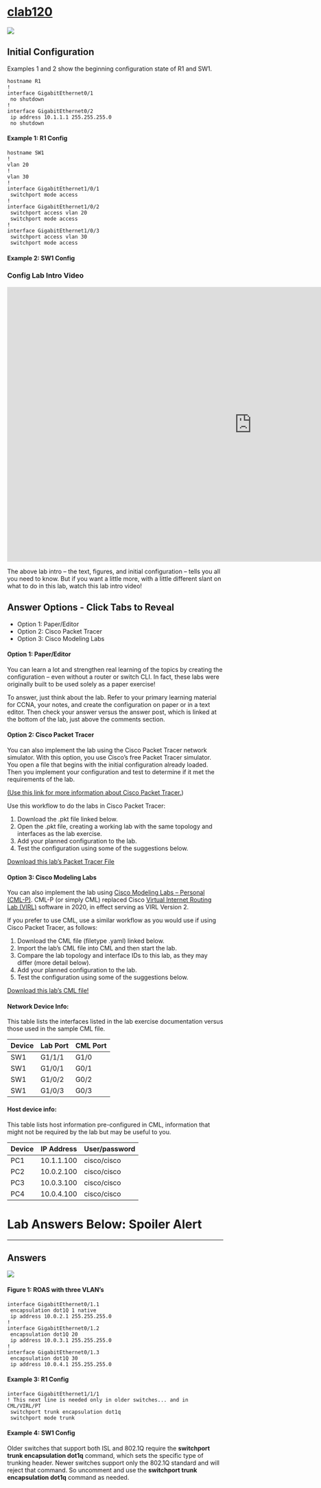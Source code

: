 # [clab120](https://www.certskills.com/clab120/)

![](../images/clab120_img1.svg)

## Initial Configuration

Examples 1 and 2 show the beginning configuration state of R1 and SW1.

    hostname R1
    !
    interface GigabitEthernet0/1
     no shutdown
    !
    interface GigabitEthernet0/2
     ip address 10.1.1.1 255.255.255.0
     no shutdown

#### Example 1: R1 Config

    hostname SW1
    !
    vlan 20
    !
    vlan 30
    !
    interface GigabitEthernet1/0/1
     switchport mode access
    !
    interface GigabitEthernet1/0/2
     switchport access vlan 20
     switchport mode access
    !
    interface GigabitEthernet1/0/3
     switchport access vlan 30
     switchport mode access

#### Example 2: SW1 Config









### Config Lab Intro Video

<iframe id="iframe-player-10" data-id="10" title="Config Lab Review: &quot;Router-on-a-Stick Basics 1&quot;" width="1140" height="641" src="https://www.youtube.com/embed/N6dfmfO-3Dw?feature=oembed" frameborder="0" allow="accelerometer; autoplay; clipboard-write; encrypted-media; gyroscope; picture-in-picture; web-share" referrerpolicy="strict-origin-when-cross-origin" allowfullscreen></iframe>

The above lab intro – the text, figures, and initial configuration – tells you all you need to know. But if you want a little more, with a little different slant on what to do in this lab, watch this lab intro video!

## Answer Options - Click Tabs to Reveal

- Option 1: Paper/Editor
- Option 2: Cisco Packet Tracer
- Option 3: Cisco Modeling Labs

#### Option 1: Paper/Editor

You can learn a lot and strengthen real learning of the topics by creating the configuration – even without a router or switch CLI. In fact, these labs were originally built to be used solely as a paper exercise!

To answer, just think about the lab. Refer to your primary learning material for CCNA, your notes, and create the configuration on paper or in a text editor. Then check your answer versus the answer post, which is linked at the bottom of the lab, just above the comments section.

#### Option 2: Cisco Packet Tracer

You can also implement the lab using the Cisco Packet Tracer network simulator. With this option, you use Cisco’s free Packet Tracer simulator. You open a file that begins with the initial configuration already loaded. Then you implement your configuration and test to determine if it met the requirements of the lab.

[(Use this link for more information about Cisco Packet Tracer.](https://www.certskills.com/packettracer))

Use this workflow to do the labs in Cisco Packet Tracer:

1. Download the .pkt file linked below.
2. Open the .pkt file, creating a working lab with the same topology and interfaces as the lab exercise.
3. Add your planned configuration to the lab.
4. Test the configuration using some of the suggestions below.

[Download this lab’s Packet Tracer File](https://files.certskills.com/virl/clab120.pkt)

#### Option 3: Cisco Modeling Labs

You can also implement the lab using [Cisco Modeling Labs – Personal (CML-P)](https://developer.cisco.com/modeling-labs/). CML-P (or simply CML) replaced Cisco [Virtual Internet Routing Lab (VIRL)](https://virl.cisco.com/) software in 2020, in effect serving as VIRL Version 2.

If you prefer to use CML, use a similar workflow as you would use if using Cisco Packet Tracer, as follows:

1. Download the CML file (filetype .yaml) linked below.
2. Import the lab’s CML file into CML and then start the lab.
3. Compare the lab topology and interface IDs to this lab, as they may differ (more detail below).
4. Add your planned configuration to the lab.
5. Test the configuration using some of the suggestions below.

[Download this lab’s CML file!](https://files.certskills.com/virl/clab120.yaml)

#### Network Device Info:

This table lists the interfaces listed in the lab exercise documentation versus those used in the sample CML file.

| **Device** | **Lab Port** | **CML Port** |
| --- | --- | --- |
| SW1 | G1/1/1 | G1/0 |
| SW1 | G1/0/1 | G0/1 |
| SW1 | G1/0/2 | G0/2 |
| SW1 | G1/0/3 | G0/3 |

#### Host device info:

This table lists host information pre-configured in CML, information that might not be required by the lab but may be useful to you.

| **Device** | **IP Address** | **User/password** |
| --- | --- | --- |
| PC1 | 10.1.1.100 | cisco/cisco |
| PC2 | 10.0.2.100 | cisco/cisco |
| PC3 | 10.0.3.100 | cisco/cisco |
| PC4 | 10.0.4.100 | cisco/cisco |

# Lab Answers Below: Spoiler Alert

---

## Answers

![](../images/clab120_img1.svg)

#### Figure 1: ROAS with three VLAN’s

    interface GigabitEthernet0/1.1
     encapsulation dot1Q 1 native
     ip address 10.0.2.1 255.255.255.0
    !
    interface GigabitEthernet0/1.2
     encapsulation dot1Q 20
     ip address 10.0.3.1 255.255.255.0
    !
    interface GigabitEthernet0/1.3
     encapsulation dot1Q 30
     ip address 10.0.4.1 255.255.255.0

#### Example 3: R1 Config

    interface GigabitEthernet1/1/1
    ! This next line is needed only in older switches... and in CML/VIRL/PT
     switchport trunk encapsulation dot1q
     switchport mode trunk

#### Example 4: SW1 Config

Older switches that support both ISL and 802.1Q require the **switchport trunk encapsulation dot1q** command, which sets the specific type of trunking header. Newer switches support only the 802.1Q standard and will reject that command. So uncomment and use the **switchport trunk encapsulation dot1q** command as needed.